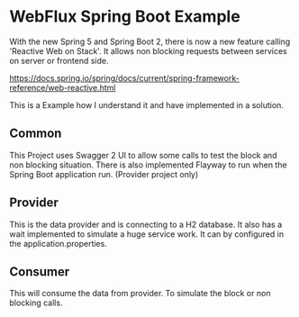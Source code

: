 # WebFlux Spring Boot Example #

With the new Spring 5 and Spring Boot 2, there is now a new feature calling 'Reactive Web on Stack'. It allows non blocking requests between services on server or frontend side.

https://docs.spring.io/spring/docs/current/spring-framework-reference/web-reactive.html

This is a Example how I understand it and have implemented in a solution.

## Common ##

This Project uses Swagger 2 UI to allow some calls to test the block and non blocking situation. There is also implemented Flayway to run when the Spring Boot application run. (Provider project only)

## Provider ##

This is the data provider and is connecting to a H2 database. It also has a wait implemented to simulate a huge service work. It can by configured in the application.properties.

## Consumer ##

This will consume the data from provider. To simulate the block or non blocking calls.
